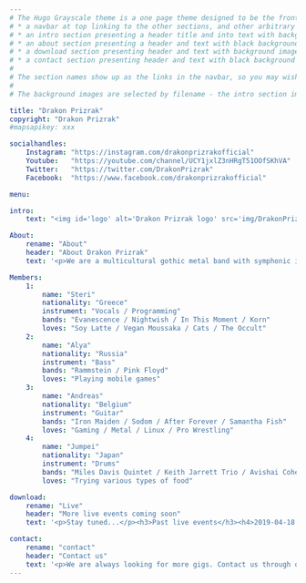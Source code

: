 ```yaml
---
# The Hugo Grayscale theme is a one page theme designed to be the front page to your site.  Its content is populated via the front-matter in content/_index.md.  The page consists of, in order:
# * a navbar at top linking to the other sections, and other arbitrary links
# * an intro section presenting a header title and into text with background image
# * an about section presenting a header and text with black background
# * a download section presenting header and text with background image
# * a contact section presenting header and text with black background
#
# The section names show up as the links in the navbar, so you may wish to rename them if, for example, you're not using it for the purpose suggested by the default section name.
#
# The background images are selected by filename - the intro section image must be named "intro-bg.jpg" and placed in the "static/img/" directory for your site.  Similarly, the downloads section image must be named "downloads-bg.jpg" and placed in the "static/img/" directory for your site.  See the default images in the theme's static directory for file size reference.

title: "Drakon Prizrak"
copyright: "Drakon Prizrak"
#mapsapikey: xxx

socialhandles:
    Instagram: "https://instagram.com/drakonprizrakofficial"
    Youtube:   "https://youtube.com/channel/UCY1jxlZ3nHRgT51OOfSKhVA"
    Twitter:   "https://twitter.com/DrakonPrizrak"
    Facebook:  "https://www.facebook.com/drakonprizrakofficial"

menu:

intro:
    text: "<img id='logo' alt='Drakon Prizrak logo' src='img/DrakonPrizrak_White.svg' />"

About:
    rename: "About"
    header: "About Drakon Prizrak"
    text: '<p>We are a multicultural gothic metal band with symphonic influences from Tokyo.<br />All of our members have different nationalities.</p>'

Members:
    1:
        name: "Steri"
        nationality: "Greece"
        instrument: "Vocals / Programming"
        bands: "Evanescence / Nightwish / In This Moment / Korn"
        loves: "Soy Latte / Vegan Moussaka / Cats / The Occult"
    2:
        name: "Alya"
        nationality: "Russia"
        instrument: "Bass"
        bands: "Rammstein / Pink Floyd"
        loves: "Playing mobile games"
    3:
        name: "Andreas"
        nationality: "Belgium"
        instrument: "Guitar"
        bands: "Iron Maiden / Sodom / After Forever / Samantha Fish"
        loves: "Gaming / Metal / Linux / Pro Wrestling"
    4:
        name: "Jumpei"
        nationality: "Japan"
        instrument: "Drums"
        bands: "Miles Davis Quintet / Keith Jarrett Trio / Avishai Cohen Trio"
        loves: "Trying various types of food"

download:
    rename: "Live"
    header: "More live events coming soon"
    text: '<p>Stay tuned...</p><h3>Past live events</h3><h4>2019-04-18 (Thursday)</h4><p>Tsuji-san 40th guitar anniversary live event<br /><a href="http://gyoen-sound.com" target="_blank">Shinjuku Gyouen Sound</a><br />〒160-0022 Tokyo-to Shinjuku-ku Shinjuku 2-3-12 B1F</p>'

contact:
    rename: "contact"
    header: "Contact us"
    text: '<p>We are always looking for more gigs. Contact us through our social media or e-mail.</p><p><a href="mailto:contact@drakon-prizrak.com">contact@drakon-prizrak.com</p>'
---
```

